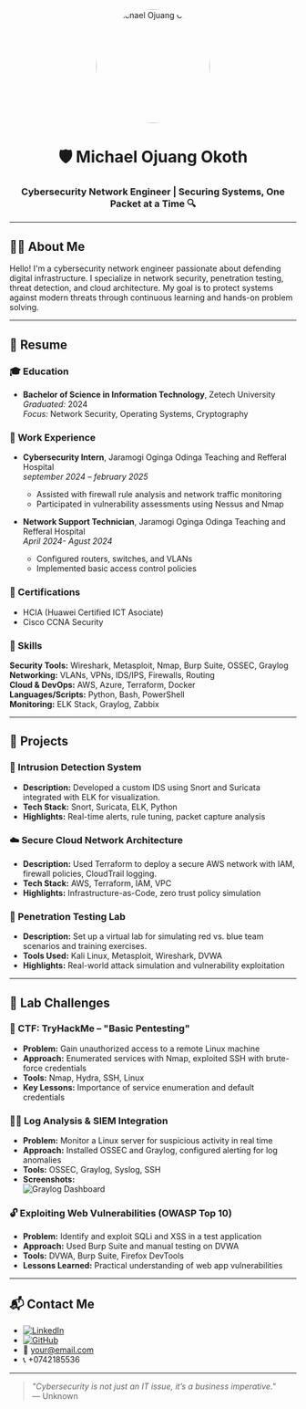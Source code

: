 <p align="center">
  <img src="your-photo-url.jpg" alt="michael Ojuang Okoth" width="200" height="200" style="border-radius: 50%;">
</p>

<h1 align="center">🛡️ Michael Ojuang Okoth</h1>
<h3 align="center">Cybersecurity Network Engineer | Securing Systems, One Packet at a Time 🔍</h3>

---

## 👨‍💼 About Me

Hello! I'm a cybersecurity network engineer passionate about defending digital infrastructure. I specialize in network security, penetration testing, threat detection, and cloud architecture. My goal is to protect systems against modern threats through continuous learning and hands-on problem solving.

---

## 📄 Resume

### 🎓 Education

- **Bachelor of Science in Information Technology**, Zetech University  
  *Graduated:* 2024  
  *Focus:* Network Security, Operating Systems, Cryptography

### 💼 Work Experience

- **Cybersecurity Intern**, Jaramogi Oginga Odinga Teaching and Refferal Hospital  
  *september 2024 – february 2025*  
  - Assisted with firewall rule analysis and network traffic monitoring  
  - Participated in vulnerability assessments using Nessus and Nmap  

- **Network Support Technician**, Jaramogi Oginga Odinga Teaching and Refferal Hospital  
  *April 2024- Agust 2024*  
  - Configured routers, switches, and VLANs  
  - Implemented basic access control policies

### 📜 Certifications

- HCIA (Huawei Certified ICT Asociate)   
- Cisco CCNA Security  
 

### 🧠 Skills

**Security Tools:** Wireshark, Metasploit, Nmap, Burp Suite, OSSEC, Graylog  
**Networking:** VLANs, VPNs, IDS/IPS, Firewalls, Routing  
**Cloud & DevOps:** AWS, Azure, Terraform, Docker  
**Languages/Scripts:** Python, Bash, PowerShell  
**Monitoring:** ELK Stack, Graylog, Zabbix  

---

## 🚧 Projects

### 🔐 Intrusion Detection System

- **Description:** Developed a custom IDS using Snort and Suricata integrated with ELK for visualization.  
- **Tech Stack:** Snort, Suricata, ELK, Python  
- **Highlights:** Real-time alerts, rule tuning, packet capture analysis

### ☁️ Secure Cloud Network Architecture

- **Description:** Used Terraform to deploy a secure AWS network with IAM, firewall policies, CloudTrail logging.  
- **Tech Stack:** AWS, Terraform, IAM, VPC  
- **Highlights:** Infrastructure-as-Code, zero trust policy simulation

### 🧪 Penetration Testing Lab

- **Description:** Set up a virtual lab for simulating red vs. blue team scenarios and training exercises.  
- **Tools Used:** Kali Linux, Metasploit, Wireshark, DVWA  
- **Highlights:** Real-world attack simulation and vulnerability exploitation

---

## 🧪 Lab Challenges

### 🧩 CTF: TryHackMe – "Basic Pentesting"

- **Problem:** Gain unauthorized access to a remote Linux machine  
- **Approach:** Enumerated services with Nmap, exploited SSH with brute-force credentials  
- **Tools:** Nmap, Hydra, SSH, Linux  
- **Key Lessons:** Importance of service enumeration and default credentials

### 🕵️‍♂️ Log Analysis & SIEM Integration

- **Problem:** Monitor a Linux server for suspicious activity in real time  
- **Approach:** Installed OSSEC and Graylog, configured alerting for log anomalies  
- **Tools:** OSSEC, Graylog, Syslog, SSH  
- **Screenshots:**  
  ![Graylog Dashboard](screenshots/graylog-dashboard.png)

### 🔓 Exploiting Web Vulnerabilities (OWASP Top 10)

- **Problem:** Identify and exploit SQLi and XSS in a test application  
- **Approach:** Used Burp Suite and manual testing on DVWA  
- **Tools:** DVWA, Burp Suite, Firefox DevTools  
- **Lessons Learned:** Practical understanding of web app vulnerabilities

---

## 📬 Contact Me

- [![LinkedIn](https://img.shields.io/badge/LinkedIn-Connect-blue?logo=linkedin)](https://www.linkedin.com/in/michaelokoth)  
- [![GitHub](https://img.shields.io/badge/GitHub-Portfolio-black?logo=github)](https://github.com/michaelokoth)  
- 📧 [your@email.com](mokoth346@email.com)  
- 📞 +0742185536  

---

> _"Cybersecurity is not just an IT issue, it’s a business imperative."_  
> — Unknown

